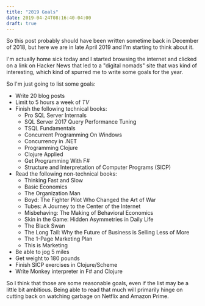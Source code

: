 ```yaml
---
title: "2019 Goals"
date: 2019-04-24T08:16:40-04:00
draft: true
---
```


So this post probably should have been written sometime back in
December of 2018, but here we are in late April 2019 and I'm starting
to think about it.

I'm actually home sick today and I started browsing the internet and
clicked on a link on Hacker News that led to a "digital nomads" site
that was kind of interesting, which kind of spurred me to write some
goals for the year.

So I'm just going to list some goals:

* Write 20 blog posts
* Limit to 5 hours a week of *TV*
* Finish the following technical books:
  * Pro SQL Server Internals
  * SQL Server 2017 Query Performance Tuning
  * TSQL Fundamentals
  * Concurrent Programming On Windows
  * Concurrency in .NET
  * Programming Clojure
  * Clojure Applied
  * Get Programming With F#
  * Structure and Interpretation of Computer Programs (SICP)
* Read the following non-technical books:
  * Thinking Fast and Slow
  * Basic Economics
  * The Organization Man
  * Boyd: The Fighter Pilot Who Changed the Art of War
  * Tubes: A Journey to the Center of the Internet
  * Misbehaving: The Making of Behavioral Economics
  * Skin in the Game: Hidden Asymmetries in Daily Life
  * The Black Swan
  * The Long Tail: Why the Future of Business is Selling Less of More
  * The 1-Page Marketing Plan
  * This is Marketing
* Be able to jog 5 miles
* Get weight to 180 pounds
* Finish SICP exercises in Clojure/Scheme
* Write Monkey interpreter in F# and Clojure

So I think that those are some reasonable goals, even if the list may
be a little bit ambitious.  Being able to read that much will
primarily hinge on cutting back on watching garbage on Netflix and
Amazon Prime.  
